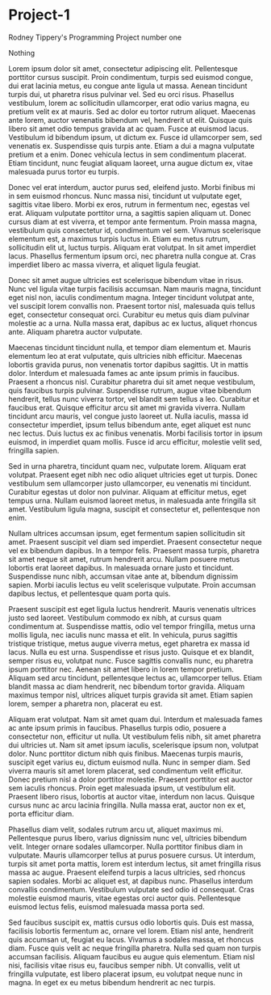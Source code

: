 # Project-1
Rodney Tippery's Programming Project number one

Nothing

Lorem ipsum dolor sit amet, consectetur adipiscing elit. Pellentesque porttitor cursus suscipit. Proin condimentum, turpis sed euismod congue, dui erat lacinia metus, eu congue ante ligula ut massa. Aenean tincidunt turpis dui, ut pharetra risus pulvinar vel. Sed eu orci risus. Phasellus vestibulum, lorem ac sollicitudin ullamcorper, erat odio varius magna, eu pretium velit ex at mauris. Sed ac dolor eu tortor rutrum aliquet. Maecenas ante lorem, auctor venenatis bibendum vel, hendrerit ut elit. Quisque quis libero sit amet odio tempus gravida at ac quam. Fusce at euismod lacus. Vestibulum id bibendum ipsum, ut dictum ex. Fusce id ullamcorper sem, sed venenatis ex. Suspendisse quis turpis ante. Etiam a dui a magna vulputate pretium et a enim. Donec vehicula lectus in sem condimentum placerat. Etiam tincidunt, nunc feugiat aliquam laoreet, urna augue dictum ex, vitae malesuada purus tortor eu turpis.

Donec vel erat interdum, auctor purus sed, eleifend justo. Morbi finibus mi in sem euismod rhoncus. Nunc massa nisi, tincidunt ut vulputate eget, sagittis vitae libero. Morbi ex eros, rutrum in fermentum nec, egestas vel erat. Aliquam vulputate porttitor urna, a sagittis sapien aliquam ut. Donec cursus diam at est viverra, et tempor ante fermentum. Proin massa magna, vestibulum quis consectetur id, condimentum vel sem. Vivamus scelerisque elementum est, a maximus turpis luctus in. Etiam eu metus rutrum, sollicitudin elit ut, luctus turpis. Aliquam erat volutpat. In sit amet imperdiet lacus. Phasellus fermentum ipsum orci, nec pharetra nulla congue at. Cras imperdiet libero ac massa viverra, et aliquet ligula feugiat.

Donec sit amet augue ultricies est scelerisque bibendum vitae in risus. Nunc vel ligula vitae turpis facilisis accumsan. Nam mauris magna, tincidunt eget nisl non, iaculis condimentum magna. Integer tincidunt volutpat ante, vel suscipit lorem convallis non. Praesent tortor nisl, malesuada quis tellus eget, consectetur consequat orci. Curabitur eu metus quis diam pulvinar molestie ac a urna. Nulla massa erat, dapibus ac ex luctus, aliquet rhoncus ante. Aliquam pharetra auctor vulputate.

Maecenas tincidunt tincidunt nulla, et tempor diam elementum et. Mauris elementum leo at erat vulputate, quis ultricies nibh efficitur. Maecenas lobortis gravida purus, non venenatis tortor dapibus sagittis. Ut in mattis dolor. Interdum et malesuada fames ac ante ipsum primis in faucibus. Praesent a rhoncus nisl. Curabitur pharetra dui sit amet neque vestibulum, quis faucibus turpis pulvinar. Suspendisse rutrum, augue vitae bibendum hendrerit, tellus nunc viverra tortor, vel blandit sem tellus a leo. Curabitur et faucibus erat. Quisque efficitur arcu sit amet mi gravida viverra. Nullam tincidunt arcu mauris, vel congue justo laoreet ut. Nulla iaculis, massa id consectetur imperdiet, ipsum tellus bibendum ante, eget aliquet est nunc nec lectus. Duis luctus ex ac finibus venenatis. Morbi facilisis tortor in ipsum euismod, in imperdiet quam mollis. Fusce id arcu efficitur, molestie velit sed, fringilla sapien.

Sed in urna pharetra, tincidunt quam nec, vulputate lorem. Aliquam erat volutpat. Praesent eget nibh nec odio aliquet ultricies eget ut turpis. Donec vestibulum sem ullamcorper justo ullamcorper, eu venenatis mi tincidunt. Curabitur egestas ut dolor non pulvinar. Aliquam at efficitur metus, eget tempus urna. Nullam euismod laoreet metus, in malesuada ante fringilla sit amet. Vestibulum ligula magna, suscipit et consectetur et, pellentesque non enim.

Nullam ultrices accumsan ipsum, eget fermentum sapien sollicitudin sit amet. Praesent suscipit vel diam sed imperdiet. Praesent consectetur neque vel ex bibendum dapibus. In a tempor felis. Praesent massa turpis, pharetra sit amet neque sit amet, rutrum hendrerit arcu. Nullam posuere metus lobortis erat laoreet dapibus. In malesuada ornare justo et tincidunt. Suspendisse nunc nibh, accumsan vitae ante at, bibendum dignissim sapien. Morbi iaculis lectus eu velit scelerisque vulputate. Proin accumsan dapibus lectus, et pellentesque quam porta quis.

Praesent suscipit est eget ligula luctus hendrerit. Mauris venenatis ultrices justo sed laoreet. Vestibulum commodo ex nibh, at cursus quam condimentum at. Suspendisse mattis, odio vel tempor fringilla, metus urna mollis ligula, nec iaculis nunc massa et elit. In vehicula, purus sagittis tristique tristique, metus augue viverra metus, eget pharetra ex massa id lacus. Nulla eu est urna. Suspendisse et risus justo. Quisque et ex blandit, semper risus eu, volutpat nunc. Fusce sagittis convallis nunc, eu pharetra ipsum porttitor nec. Aenean sit amet libero in lorem tempor pretium. Aliquam sed arcu tincidunt, pellentesque lectus ac, ullamcorper tellus. Etiam blandit massa ac diam hendrerit, nec bibendum tortor gravida. Aliquam maximus tempor nisl, ultrices aliquet turpis gravida sit amet. Etiam sapien lorem, semper a pharetra non, placerat eu est.

Aliquam erat volutpat. Nam sit amet quam dui. Interdum et malesuada fames ac ante ipsum primis in faucibus. Phasellus turpis odio, posuere a consectetur non, efficitur ut nulla. Ut vestibulum felis nibh, sit amet pharetra dui ultricies ut. Nam sit amet ipsum iaculis, scelerisque ipsum non, volutpat dolor. Nunc porttitor dictum nibh quis finibus. Maecenas turpis mauris, suscipit eget varius eu, dictum euismod nulla. Nunc in semper diam. Sed viverra mauris sit amet lorem placerat, sed condimentum velit efficitur. Donec pretium nisl a dolor porttitor molestie. Praesent porttitor est auctor sem iaculis rhoncus. Proin eget malesuada ipsum, ut vestibulum elit. Praesent libero risus, lobortis at auctor vitae, interdum non lacus. Quisque cursus nunc ac arcu lacinia fringilla. Nulla massa erat, auctor non ex et, porta efficitur diam.

Phasellus diam velit, sodales rutrum arcu ut, aliquet maximus mi. Pellentesque purus libero, varius dignissim nunc vel, ultricies bibendum velit. Integer ornare sodales ullamcorper. Nulla porttitor finibus diam in vulputate. Mauris ullamcorper tellus at purus posuere cursus. Ut interdum, turpis sit amet porta mattis, lorem est interdum lectus, sit amet fringilla risus massa ac augue. Praesent eleifend turpis a lacus ultricies, sed rhoncus sapien sodales. Morbi ac aliquet est, at dapibus nunc. Phasellus interdum convallis condimentum. Vestibulum vulputate sed odio id consequat. Cras molestie euismod mauris, vitae egestas orci auctor quis. Pellentesque euismod lectus felis, euismod malesuada massa porta sed.

Sed faucibus suscipit ex, mattis cursus odio lobortis quis. Duis est massa, facilisis lobortis fermentum ac, ornare vel lorem. Etiam nisl ante, hendrerit quis accumsan ut, feugiat eu lacus. Vivamus a sodales massa, et rhoncus diam. Fusce quis velit ac neque fringilla pharetra. Nulla sed quam non turpis accumsan facilisis. Aliquam faucibus eu augue quis elementum. Etiam nisl nisi, facilisis vitae risus eu, faucibus semper nibh. Ut convallis, velit ut fringilla vulputate, est libero placerat ipsum, eu volutpat neque nunc in magna. In eget ex eu metus bibendum hendrerit ac nec turpis.
